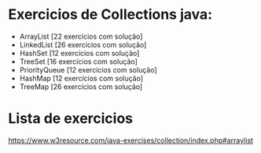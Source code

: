 # Exercicios de Collections java: 

 * ArrayList [22 exercícios com solução]
 * LinkedList [26 exercícios com solução]
 * HashSet [12 exercícios com solução]
 * TreeSet [16 exercícios com solução]
 * PriorityQueue [12 exercícios com solução]
 * HashMap [12 exercícios com solução]
 * TreeMap [26 exercícios com solução]


# Lista de exercicios 
https://www.w3resource.com/java-exercises/collection/index.php#arraylist
